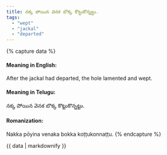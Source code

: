 ```yaml
---
title: నక్క పోయిన వెనక బొక్క కొట్టుకొన్నట్టు.
tags:
  - "wept"
  - "jackal"
  - "departed"
---
```


{% capture data %}
#### Meaning in English:
After the jackal had departed, the hole lamented and wept.

#### Meaning in Telugu:
నక్క పోయిన వెనక బొక్క కొట్టుకొన్నట్టు.

#### Romanization:
Nakka pōyina venaka bokka koṭṭukonnaṭṭu.
{% endcapture %}

{{ data | markdownify }}

